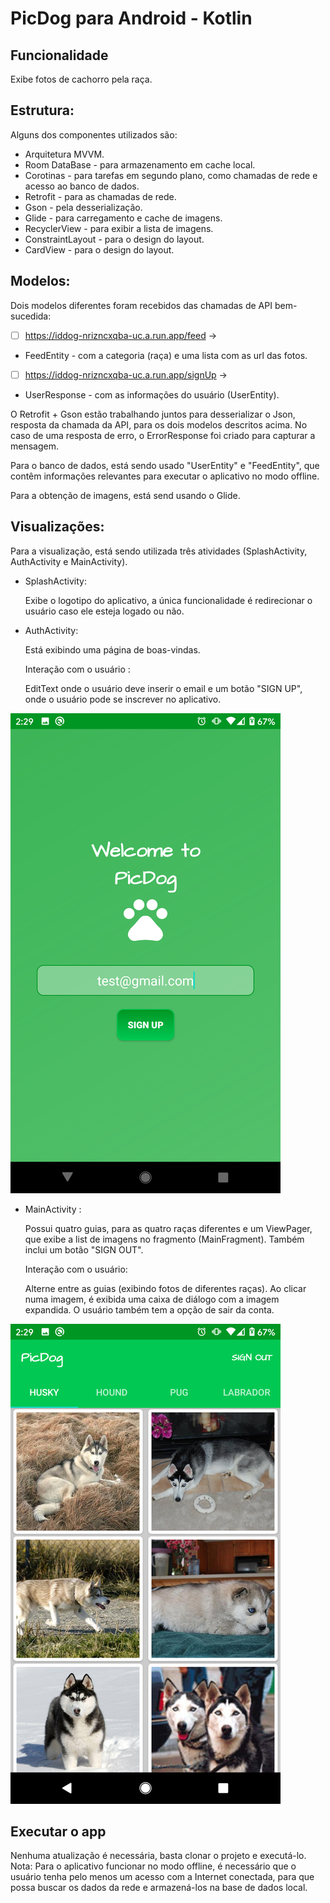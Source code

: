 
# PicDog para Android - Kotlin

## Funcionalidade

Exibe fotos de cachorro pela raça.

## Estrutura:
Alguns dos componentes utilizados são:

- Arquitetura MVVM.
- Room DataBase - para armazenamento em cache local.
- Corotinas - para tarefas em segundo plano, como chamadas de rede e acesso ao banco de dados.
- Retrofit - para as chamadas de rede.
- Gson - pela desserialização.
- Glide - para carregamento e cache de imagens.
- RecyclerView - para exibir a lista de imagens.
- ConstraintLayout - para o design do layout.
- CardView - para o design do layout.


## Modelos:
Dois modelos diferentes foram recebidos das chamadas de API bem-sucedida:

- [ ] https://iddog-nrizncxqba-uc.a.run.app/feed ->
- FeedEntity - com a categoria (raça) e uma lista com as url das fotos.

- [ ] https://iddog-nrizncxqba-uc.a.run.app/signUp ->
- UserResponse - com as informações do usuário (UserEntity).

O Retrofit + Gson estão trabalhando juntos para desserializar o Json, resposta da chamada da API, para os dois modelos descritos acima.
No caso de uma resposta de erro, o ErrorResponse foi criado para capturar a mensagem.

Para o banco de dados, está sendo usado "UserEntity" e "FeedEntity", que contêm informações relevantes para executar o aplicativo no modo offline.

Para a obtenção de imagens, está send usando o Glide.

## Visualizações:
Para a visualização, está sendo utilizada três atividades (SplashActivity, AuthActivity e MainActivity).

- SplashActivity:

    Exibe o logotipo do aplicativo, a única funcionalidade é redirecionar o usuário caso ele esteja logado ou não.

- AuthActivity:

    Está exibindo uma página de boas-vindas.

    Interação com o usuário :

    EditText onde o usuário deve inserir o email e um botão "SIGN UP", onde o usuário pode se inscrever no aplicativo.


![alt text](https://github.com/kiviabrito/PicDog/blob/master/Screenshot_AuthActivity.png) 


- MainActivity :

    Possui quatro guias, para as quatro raças diferentes e um ViewPager, que exibe a list de imagens no fragmento (MainFragment).
    Também inclui um botão "SIGN OUT".

    Interação com o usuário:

    Alterne entre as guias (exibindo fotos de diferentes raças). Ao clicar numa imagem, é exibida uma caixa de diálogo com a imagem expandida. O usuário também tem a opção de sair da conta.


![alt text](https://github.com/kiviabrito/PicDog/blob/master/Screenshot_MainActivity.png) 


## Executar o app

Nenhuma atualização é necessária, basta clonar o projeto e executá-lo.
Nota: Para o aplicativo funcionar no modo offline, é necessário que o usuário tenha pelo menos um acesso com a Internet conectada, para que possa buscar os dados da rede e armazená-los na base de dados local.
